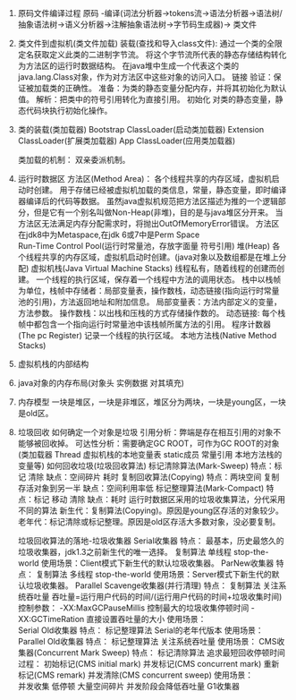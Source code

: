 1. 原码文件编译过程
原码 -编译(词法分析器->tokens流->语法分析器->语法树/抽象语法树->语义分析器->注解抽象语法树->字节码生成器)-> 类文件

2. 类文件到虚拟机(类文件加载)
    装载(查找和导入class文件):
        通过一个类的全限定名获取定义此类的二进制字节流。
        将这个字节流所代表的静态存储结构转化为方法区的运行时数据结构。
        在java堆中生成一个代表这个类的java.lang.Class对象，作为对方法区中这些对象的访问入口。
    链接 
        验证：保证被加载类的正确性。
        准备：为类的静态变量分配内存，并将其初始化为默认值。
        解析：把类中的符号引用转化为直接引用。
    初始化
        对类的静态变量，静态代码块执行初始化操作。
        
3. 类的装载(类加载器)
    Bootstrap ClassLoader(启动类加载器)
    Extension ClassLoader(扩展类加载器)
    App ClassLoader(应用类加载器)
    
    类加载的机制： 双亲委派机制。
    
4. 运行时数据区
    方法区(Method Area)：
        各个线程共享的内存区域，虚拟机启动时创建。
        用于存储已经被虚拟机加载的类信息，常量，静态变量，即时编译器编译后的代码等数据。
        虽然java虚拟机规范把方法区描述为推的一个逻辑部分，但是它有一个别名叫做Non-Heap(非堆)，目的是与java堆区分开来。
        当方法区无法满足内存分配需求时，将抛出OutOfMemoryError错误。
        方法区在jdk8中为Metaspace,在jdk 6或7中是Perm Space  
        Run-Time Control Pool(运行时常量池，存放字面量 符号引用)
    堆(Heap)
        各个线程共享的内存区域，虚拟机启动时创建。(java对象以及数组都是在堆上分配)
    虚拟机栈(Java Virtual Machine Stacks)
        线程私有，随着线程的创建而创建。
        一个线程的执行区域，保存着一个线程中方法的调用状态。
        栈中以栈帧为单位，栈帧中存储者：局部变量表，操作数栈，动态链接(指向运行时常量池的引用)，方法返回地址和附加信息。
            局部变量表：方法内部定义的变量，方法参数。
            操作数栈：以出栈和压栈的方式存储操作数的。
            动态链接: 每个栈帧中都包含一个指向运行时常量池中该栈帧所属方法的引用。
    程序计数器(The pc Register)
        记录一个线程的执行区域。
    本地方法栈(Native Method Stacks) 
    
    
5. 虚拟机栈的内部结构

6. java对象的内存布局(对象头 实例数据 对其填充)    

7. 内存模型
    一块是堆区，一块是非堆区，堆区分为两块，一块是young区，一块是old区。
    
8. 垃圾回收
    如何确定一个对象是垃圾
        引用分析：弊端是存在相互引用的对象不能够被回收掉。
        可达性分析：需要确定GC ROOT，可作为GC ROOT的对象(类加载器 Thread 虚拟机栈的本地变量表 static成员 常量引用 本地方法栈的变量等)
    如何回收垃圾(垃圾回收算法)
        标记清除算法(Mark-Sweep)
            特点：标记 清除
            缺点：空间碎片 耗时
        复制回收算法(Copying)
            特点：两块空间 复制存活对象到另一半
            缺点：空间利用率低
        标记整理算法(Mark-Compact)
            特点：标记 移动 清除
            缺点：耗时
    运行时数据区采用的垃圾收集算法，分代采用不同的算法
        新生代：复制算法(Copying)。原因是young区存活的对象较少。
        老年代：标记清除或标记整理。原因是old区存活大多数对象，没必要复制。
        
    垃圾回收算法的落地-垃圾收集器
        Serial收集器
            特点：
                最基本，历史最悠久的垃圾收集器，jdk1.3之前新生代的唯一选择。
                复制算法 单线程 stop-the-world
            使用场景：Client模式下新生代的默认垃圾收集器。
        ParNew收集器
            特点：
                复制算法 多线程 stop-the-world
            使用场景：Server模式下新生代的默认垃圾收集器。
        Parallel Scavenge收集器(并行清理)
            特点：
                复制算法 关注系统吞吐量
                吞吐量=运行用户代码的时间/(运行用户代码的时间+垃圾收集时间)
                控制参数：
                    -XX:MaxGCPauseMillis 控制最大的垃圾收集停顿时间
                    -XX:GCTimeRation 直接设置吞吐量的大小
            使用场景：     
        Serial Old收集器
            特点：
                标记整理算法 Serial的老年代版本
            使用场景：   
        Parallel Old收集器
            特点：
                标记整理算法 关注系统吞吐量
            使用场景：
        CMS收集器(Concurrent Mark Sweep)
            特点：
                标记清除算法 追求最短回收停顿时间 
            过程：
                初始标记(CMS initial mark)
                并发标记(CMS concurrent mark)
                重新标记(CMS remark)
                并发清除(CMS concurrent sweep)
            使用场景：   
                并发收集 低停顿
                大量空间碎片 并发阶段会降低吞吐量
        G1收集器